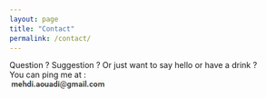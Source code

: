 ```yaml
---
layout: page
title: "Contact"
permalink: /contact/
---
```


Question ? Suggestion ? Or just want to say hello or have a drink ?  
You can ping me at :  
![Email](\assets\img\email.jpg)  
<br><br><br><br><br><br><br><br><br><br><br>